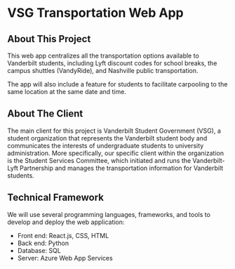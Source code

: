 # VSG Transportation Web App

## About This Project
This web app centralizes all the transportation options available to Vanderbilt students, including Lyft discount codes for school breaks, the campus shuttles (VandyRide), and Nashville public transportation.

The app will also include a feature for students to facilitate carpooling to the same location at the same date and time.

## About The Client
The main client for this project is Vanderbilt Student Government (VSG), a student organization that represents the Vanderbilt student body and communicates the interests of undergraduate students to university administration. More specifically, our specific client within the organization is the Student Services Committee, which initiated and runs the Vanderbilt-Lyft Partnership and manages the transportation information for Vanderbilt students.

## Technical Framework
We will use several programming languages, frameworks, and tools to develop and deploy the web application:
- Front end: React.js, CSS, HTML
- Back end: Python
- Database: SQL
- Server: Azure Web App Services